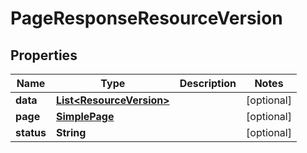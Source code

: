 

# PageResponseResourceVersion


## Properties

| Name | Type | Description | Notes |
|------------ | ------------- | ------------- | -------------|
|**data** | [**List&lt;ResourceVersion&gt;**](ResourceVersion.md) |  |  [optional] |
|**page** | [**SimplePage**](SimplePage.md) |  |  [optional] |
|**status** | **String** |  |  [optional] |



